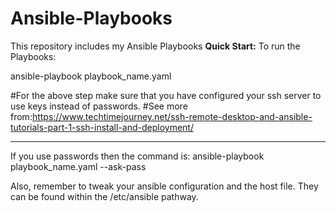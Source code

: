 # Ansible-Playbooks
This repository includes my Ansible Playbooks
<b>Quick Start:</b>
To run the Playbooks:

ansible-playbook playbook_name.yaml

#For the above step make sure that you have configured your ssh server to use keys instead of passwords. 
#See more from:https://www.techtimejourney.net/ssh-remote-desktop-and-ansible-tutorials-part-1-ssh-install-and-deployment/
_________________________

If you use passwords then the command is:
ansible-playbook playbook_name.yaml --ask-pass

Also, remember to tweak your ansible configuration and the host file. They can be found within the /etc/ansible pathway.
